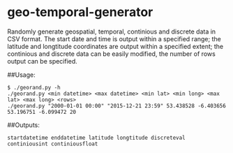 # geo-temporal-generator
Randomly generate geospatial, temporal, continious and discrete data in CSV format. The start date and time is output within a specified range; the latitude and longtitude coordinates are output within a specified extent; the continious and discrete data can be easily modified, the number of rows output can be specified.

##Usage:
```
$ ./georand.py -h
./georand.py <min datetime> <max datetime> <min lat> <min long> <max lat> <max long> <rows>
./georand.py "2000-01-01 00:00" "2015-12-21 23:59" 53.438528 -6.403656 53.196751 -6.099472 20
```

##Outputs:
```
startdatetime enddatetime latitude longtitude discreteval continiousint continiousfloat
```
